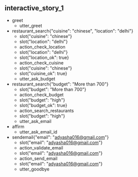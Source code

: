 
## interactive_story_1
* greet
    - utter_greet
* restaurant_search{"cuisine": "chinese", "location": "delhi"}
    - slot{"cuisine": "chinese"}
    - slot{"location": "delhi"}
    - action_check_location
    - slot{"location": "delhi"}
    - slot{"location_ok": true}
    - action_check_cuisine
    - slot{"cuisine": "chinese"}
    - slot{"cuisine_ok": true}
    - utter_ask_budget
* restaurant_search{"budget": "More than 700"}
    - slot{"budget": "More than 700"}
    - action_check_budget
    - slot{"budget": "high"}
    - slot{"budget_ok": true}
    - action_search_restaurants
    - slot{"budget": "high"}
    - utter_ask_email
* affirm
    - utter_ask_email_id
* sendemail{"email": "adyasha016@gmail.com"}
    - slot{"email": "adyasha016@gmail.com"}
    - action_validate_email
    - slot{"email": "adyasha016@gmail.com"}
    - action_send_email
    - slot{"email": "adyasha016@gmail.com"}
    - utter_goodbye
